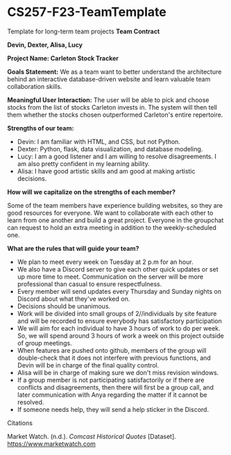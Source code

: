 # CS257-F23-TeamTemplate
Template for long-term team projects
**Team Contract**

**Devin, Dexter, Alisa, Lucy**

**Project Name: Carleton Stock Tracker**

**Goals Statement:** We as a team want to better understand the architecture behind an interactive database-driven website and learn valuable team collaboration skills.

**Meaningful User Interaction:** The user will be able to pick and choose stocks from the list of stocks Carleton invests in. The system will then tell them whether the stocks chosen outperformed Carleton's entire repertoire.

**Strengths of our team:**

- Devin: I am familiar with HTML, and CSS, but not Python.
- Dexter: Python, flask, data visualization, and database modeling.
- Lucy: I am a good listener and I am willing to resolve disagreements. I am also pretty confident in my learning ability.
- Alisa: I have good artistic skills and am good at making artistic decisions.

**How will we capitalize on the strengths of each member?**

Some of the team members have experience building websites, so they are good resources for everyone. We want to collaborate with each other to learn from one another and build a great project. Everyone in the groupchat can request to hold an extra meeting in addition to the weekly-scheduled one.

**What are the rules that will guide your team?**

- We plan to meet every week on Tuesday at 2 p.m for an hour.
- We also have a Discord server to give each other quick updates or set up more time to meet. Communication on the server will be more professional than casual to ensure respectfulness.
- Every member will send updates every Thursday and Sunday nights on Discord about what they've worked on.
- Decisions should be unanimous.
- Work will be divided into small groups of 2//individuals by site feature and will be recorded to ensure everybody has satisfactory participation
- We will aim for each individual to have 3 hours of work to do per week. So, we will spend around 3 hours of work a week on this project outside of group meetings.
- When features are pushed onto github, members of the group will double-check that it does not interfere with previous functions, and Devin will be in charge of the final quality control.
- Alisa will be in charge of making sure we don't miss revision windows.
- If a group member is not participating satisfactorily or if there are conflicts and disagreements, then there will first be a group call, and later communication with Anya regarding the matter if it cannot be resolved.
- If someone needs help, they will send a help sticker in the Discord.

Citations

Market Watch. (n.d.). _Comcast Historical Quotes_ [Dataset]. https://www.marketwatch.com
